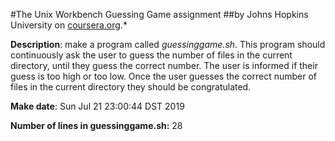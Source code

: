 #The Unix Workbench Guessing Game assignment
##by Johns Hopkins University on [coursera.org](https://www.coursera.org/).*

**Description**: make a program called *guessinggame.sh*. This program should continuously ask the user to guess the number of files in the current directory, until they guess the correct number. The user is informed if their guess is too high or too low. Once the user guesses the correct number of files in the current directory they should be congratulated.

**Make date**: Sun Jul 21 23:00:44 DST 2019

**Number of lines in guessinggame.sh:** 28
